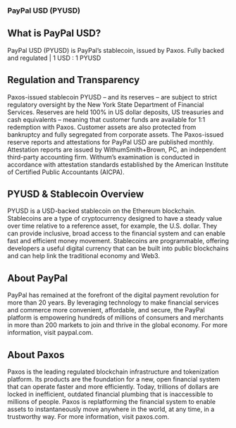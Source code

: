 
















### PayPal USD (PYUSD)

## What is PayPal USD?
PayPal USD (PYUSD) is PayPal’s stablecoin, issued by Paxos. Fully backed and regulated | 1 USD : 1 PYUSD

## Regulation and Transparency
Paxos-issued stablecoin PYUSD – and its reserves – are subject to strict regulatory oversight by the New York State Department of Financial Services. Reserves are held 100% in US dollar deposits, US treasuries and cash equivalents – meaning that customer funds are available for 1:1 redemption with Paxos. Customer assets are also protected from bankruptcy and fully segregated from corporate assets.
The Paxos-issued reserve reports and attestations for PayPal USD are published monthly. Attestation reports are issued by WithumSmith+Brown, PC, an independent third-party accounting firm. Withum’s examination is conducted in accordance with attestation standards established by the American Institute of Certified Public Accountants (AICPA).

## PYUSD & Stablecoin Overview
PYUSD is a USD-backed stablecoin on the Ethereum blockchain. Stablecoins are a type of cryptocurrency designed to have a steady value over time relative to a reference asset, for example, the U.S. dollar. They can provide inclusive, broad access to the financial system and can enable fast and efficient money movement. Stablecoins are programmable, offering developers a useful digital currency that can be built into public blockchains and can help link the traditional economy and Web3.

## About PayPal
PayPal has remained at the forefront of the digital payment revolution for more than 20 years. By leveraging technology to make financial services and commerce more convenient, affordable, and secure, the PayPal platform is empowering hundreds of millions of consumers and merchants in more than 200 markets to join and thrive in the global economy. For more information, visit paypal.com.

## About Paxos
Paxos is the leading regulated blockchain infrastructure and tokenization platform. Its products are the foundation for a new, open financial system that can operate faster and more efficiently. Today, trillions of dollars are locked in inefficient, outdated financial plumbing that is inaccessible to millions of people. Paxos is replatforming the financial system to enable assets to instantaneously move anywhere in the world, at any time, in a trustworthy way. For more information, visit paxos.com.


